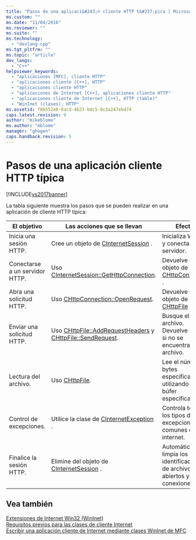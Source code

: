 ```yaml
---
title: "Pasos de una aplicaci&#243;n cliente HTTP t&#237;pica | Microsoft Docs"
ms.custom: ""
ms.date: "11/04/2016"
ms.reviewer: ""
ms.suite: ""
ms.technology: 
  - "devlang-cpp"
ms.tgt_pltfrm: ""
ms.topic: "article"
dev_langs: 
  - "C++"
helpviewer_keywords: 
  - "aplicaciones [MFC], cliente HTTP"
  - "aplicaciones cliente [C++], HTTP"
  - "aplicaciones cliente HTTP"
  - "aplicaciones de Internet [C++], aplicaciones cliente HTTP"
  - "aplicaciones cliente de Internet [C++], HTTP (table)"
  - "WinInet (clases), HTTP"
ms.assetid: f86552e8-8acd-4b23-bdc5-0c3a247ebd74
caps.latest.revision: 9
author: "mikeblome"
ms.author: "mblome"
manager: "ghogen"
caps.handback.revision: 5
---
```

# Pasos de una aplicaci&#243;n cliente HTTP t&#237;pica
[!INCLUDE[vs2017banner](../assembler/inline/includes/vs2017banner.md)]

La tabla siguiente muestra los pasos que se pueden realizar en una aplicación de cliente HTTP típica:  
  
|El objetivo|Las acciones que se llevan|Efectos|  
|-----------------|--------------------------------|-------------|  
|Inicia una sesión HTTP.|Cree un objeto de [CInternetSession](../mfc/reference/cinternetsession-class.md) .|Inicializa WinInet y conecta con el servidor.|  
|Conectarse a un servidor HTTP.|Uso [CInternetSession::GetHttpConnection](../Topic/CInternetSession::GetHttpConnection.md).|Devuelve un objeto de [CHttpConnection](../mfc/reference/chttpconnection-class.md) .|  
|Abra una solicitud HTTP.|Uso [CHttpConnection::OpenRequest](../Topic/CHttpConnection::OpenRequest.md).|Devuelve un objeto de [CHttpFile](../mfc/reference/chttpfile-class.md) .|  
|Enviar una solicitud HTTP.|Uso [CHttpFile::AddRequestHeaders](../Topic/CHttpFile::AddRequestHeaders.md) y [CHttpFile::SendRequest](../Topic/CHttpFile::SendRequest.md).|Busque el archivo.  Devuelve FALSE si no se encuentra el archivo.|  
|Lectura del archivo.|Uso [CHttpFile](../mfc/reference/chttpfile-class.md).|Lee el número de bytes especificado utilizando un búfer especificados.|  
|Control de excepciones.|Utilice la clase de [CInternetException](../mfc/reference/cinternetexception-class.md) .|Controla todos los tipos de excepciones comunes de internet.|  
|Finalice la sesión HTTP.|Elimine del objeto de [CInternetSession](../mfc/reference/cinternetsession-class.md) .|Automáticamente limpia los identificadores de archivos abiertos y conexiones.|  
  
## Vea también  
 [Extensiones de Internet Win32 \(WinInet\)](../mfc/win32-internet-extensions-wininet.md)   
 [Requisitos previos para las clases de cliente Internet](../mfc/prerequisites-for-internet-client-classes.md)   
 [Escribir una aplicación cliente de Internet mediante clases WinInet de MFC](../mfc/writing-an-internet-client-application-using-mfc-wininet-classes.md)